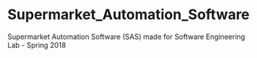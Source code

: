 # Supermarket_Automation_Software
Supermarket Automation Software (SAS) made for Software Engineering Lab - Spring 2018
